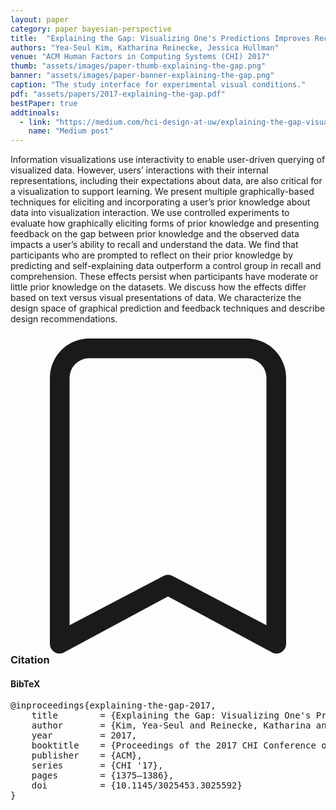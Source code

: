 ```yaml
---
layout: paper
category: paper bayesian-perspective
title:  "Explaining the Gap: Visualizing One's Predictions Improves Recall and Comprehension of Data"
authors: "Yea-Seul Kim, Katharina Reinecke, Jessica Hullman"
venue: "ACM Human Factors in Computing Systems (CHI) 2017"
thumb: "assets/images/paper-thumb-explaining-the-gap.png"
banner: "assets/images/paper-banner-explaining-the-gap.png"
caption: "The study interface for experimental visual conditions."
pdf: "assets/papers/2017-explaining-the-gap.pdf"
bestPaper: true
addtinoals:
  - link: "https://medium.com/hci-design-at-uw/explaining-the-gap-visualizing-ones-predictions-improves-recall-and-comprehension-of-data-ec848d5861d9"
    name: "Medium post"
---
```


<!-- abstract -->
Information visualizations use interactivity to enable user-driven querying of visualized data. However, users’ interactions with their internal representations, including their expectations about data, are also critical for a visualization to support learning. We present multiple graphically-based techniques for eliciting and incorporating a user’s prior knowledge about data into visualization interaction. We use controlled experiments to evaluate how graphically eliciting forms of prior knowledge and presenting feedback on the gap between prior knowledge and the observed data impacts a user’s ability to recall and understand the data. We find that participants who are prompted to reflect on their prior knowledge by predicting and self-explaining data outperform a control group in recall and comprehension. These effects persist when participants have moderate or little prior knowledge on the datasets. We discuss how the effects differ based on text versus visual presentations of data. We characterize the design space of graphical prediction and feedback techniques and describe design recommendations.


<h3><svg xmlns="http://www.w3.org/2000/svg" fill="currentColor" class="bi bi-bookmark" viewBox="0 0 16 16">
  <path d="M2 2a2 2 0 0 1 2-2h8a2 2 0 0 1 2 2v13.5a.5.5 0 0 1-.777.416L8 13.101l-5.223 2.815A.5.5 0 0 1 2 15.5V2zm2-1a1 1 0 0 0-1 1v12.566l4.723-2.482a.5.5 0 0 1 .554 0L13 14.566V2a1 1 0 0 0-1-1H4z"/>
</svg> Citation</h3>
<div class="bibtex">
<!-- bibtex -->
<h4>BibTeX</h4>
<pre>
@inproceedings{explaining-the-gap-2017,
	title        = {Explaining the Gap: Visualizing One's Predictions Improves Recall and Comprehension of Data},
	author       = {Kim, Yea-Seul and Reinecke, Katharina and Hullman, Jessica},
	year         = 2017,
	booktitle    = {Proceedings of the 2017 CHI Conference on Human Factors in Computing Systems},
	publisher    = {ACM},
	series       = {CHI '17},
	pages        = {1375–1386},
	doi          = {10.1145/3025453.3025592}
}
</pre>
</div>